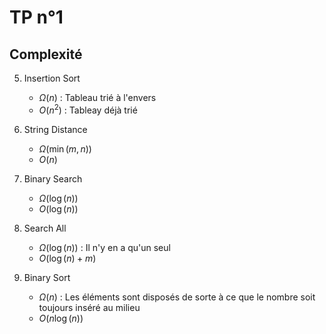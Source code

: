 # TP n°1

## Complexité

5. Insertion Sort
    - $\Omega(n)$ : Tableau trié à l'envers
    - $O(n^2)$ : Tableay déjà trié

6. String Distance
    - $\Omega(\min(m,n))$
    - $O(n)$

7. Binary Search
    - $\Omega(\log(n))$
    - $O(\log(n))$

8. Search All
    - $\Omega(\log(n))$ : Il n'y en a qu'un seul
    - $O(\log(n) + m)$

9. Binary Sort
    - $\Omega(n)$ : Les éléments sont disposés de sorte à ce que le nombre soit toujours inséré au milieu
    - $O(n\log(n))$
